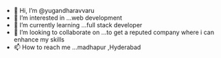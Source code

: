 - 👋 Hi, I’m @yugandharavvaru
- 👀 I’m interested in ...web development 
- 🌱 I’m currently learning ...full stack developer
- 💞️ I’m looking to collaborate on ...to get a reputed company where i can enhance my skills
- 📫 How to reach me ...madhapur ,Hyderabad 

<!---
yugandharavvaru/yugandharavvaru is a ✨ special ✨ repository because its `README.md` (this file) appears on your GitHub profile.
You can click the Preview link to take a look at your changes.
--->
